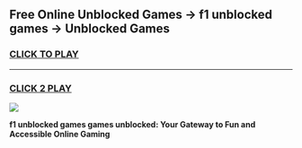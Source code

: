 
## Free Online Unblocked Games → f1 unblocked games → Unblocked Games
<h3>
<a href="https://premium.freeplayer.one?title=f1_unblocked_games&ref=21F">CLICK TO PLAY</a></h3>
<hr>

<h3>
<a href="https://premium.freeplayer.one?title=f1_unblocked_games&ref=21F">CLICK 2 PLAY</a>
  
</h3>

<a href="https://premium.freeplayer.one?title=f1_unblocked_games&ref=21F/"><img src="https://clearcache.store/games.png"></a>


**f1 unblocked games games unblocked: Your Gateway to Fun and Accessible Online Gaming**
